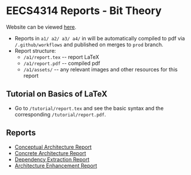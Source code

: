 # EECS4314 Reports - Bit Theory

Website can be viewed [here](https://bittheoryproject.github.io/eecs4314-project/).

- Reports in `a1/ a2/ a3/ a4/` in will be automatically compiled to pdf via `/.github/workflows` and published on merges to `prod` branch.
- Report structure:
  - `/a1/report.tex` -- report LaTeX
  - `/a1/report.pdf` -- compiled pdf
  - `/a1/assets/` -- any relevant images and other resources for this report

## Tutorial on Basics of LaTeX

- Go to `/tutorial/report.tex` and see the basic syntax and the corresponding `/tutorial/report.pdf`.

## Reports

- [Conceptual Architecture Report](https://bittheoryproject.github.io/eecs4314-reports/a1/report.pdf)
- [Concrete Architecture Report](https://bittheoryproject.github.io/eecs4314-reports/a2/report.pdf)
- [Dependency Extraction Report](https://bittheoryproject.github.io/eecs4314-reports/a3/report.pdf)
- [Architecture Enhancement Report](https://bittheoryproject.github.io/eecs4314-reports/a4/report.pdf)
